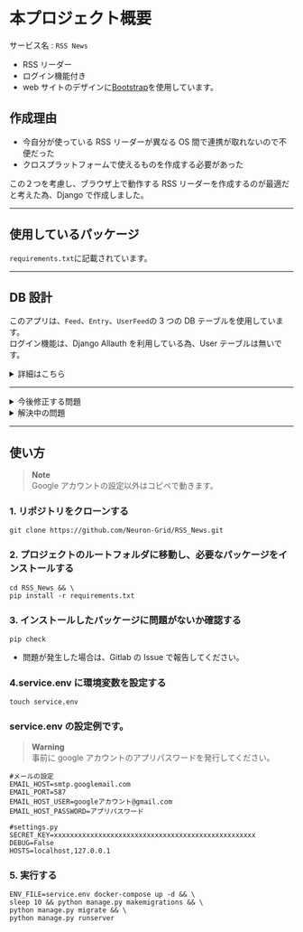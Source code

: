 # 本プロジェクト概要

サービス名 : `RSS News`

-   RSS リーダー
-   ログイン機能付き
-   web サイトのデザインに[Bootstrap](https://getbootstrap.com/)を使用しています。

## 作成理由

-   今自分が使っている RSS リーダーが異なる OS 間で連携が取れないので不便だった
-   クロスプラットフォームで使えるものを作成する必要があった

この２つを考慮し、ブラウザ上で動作する RSS リーダーを作成するのが最適だと考えた為、Django で作成しました。

---

## 使用しているパッケージ

`requirements.txt`に記載されています。<br>

---

## DB 設計

このアプリは、`Feed`、`Entry`、`UserFeed`の 3 つの DB テーブルを使用しています。<br>
ログイン機能は、Django Allauth を利用している為、User テーブルは無いです。<br>

<details><summary>詳細はこちら</summary>

### Feed モデル

RSS フィードの情報を保存する為のモデルです。以下の属性が定義されています。

-   `url`: フィードの URL。URLField 型で、一意性が強制されます。
-   `title`: フィードのタイトル。CharField 型で、最大長は 100 文字です。
-   `description`: フィードの説明。TextField 型で、空白または null 値が許可されます。

### Entry モデル

フィード内のエントリを表すモデルです。以下の属性が定義されています。

-   `feed`: フィード。ForeignKey 型で、Feed モデルと関連付けられます。
-   `title`: エントリのタイトル。CharField 型で、最大長は 50 文字です。
-   `link`: エントリのリンク。URLField 型です。
-   `summary`: エントリの要約。TextField 型です。
-   `pub_date`: エントリの公開日時。DateTimeField 型です。

### Subscription モデル

ユーザーが購読しているフィードを表すモデルです。以下の属性が定義されています。

-   `user`: ユーザー。ForeignKey 型で、django.contrib.auth.models.User モデルと関連付けられます。
-   `feed`: フィード。ForeignKey 型で、Feed モデルと関連付けられます。
</details>

---

<details><summary>今後修正する問題</summary>

-   フィードが自動更新されない(動作未検証)
-   `detailed_list.html`の更新ボタンが機能しない
-   `settings.py`と`docker-compose.yml`に書かれている DB の設定を環境変数に変更する
-   アカウントの削除機能を追加する
-   アカウントの削除ページを作成する
-   アカウントの管理ページを作成する
-   デザインを統一する
-   ダークモードの実装
-   エラーページを`error_page.html`にまとめる
</details>

<details><summary>解決中の問題</summary>

-   フィードの更新に関する問題を優先的に解決します
-   デザインを統一する

> **Warning** <br>
> 現在、非同期処理を利用し RSS フィードを 5 分毎に更新する機能の実装が難航しています。<br>
> いつ実装できるかは不明ですが、必ず実装します。しばらくお待ちください。

</details>

---

## 使い方

> **Note**<br>
> Google アカウントの設定以外はコピペで動きます。

### 1. リポジトリをクローンする

```Shell
git clone https://github.com/Neuron-Grid/RSS_News.git
```

### 2. プロジェクトのルートフォルダに移動し、必要なパッケージをインストールする

```Shell
cd RSS_News && \
pip install -r requirements.txt
```

### 3. インストールしたパッケージに問題がないか確認する

```Shell
pip check
```

-   問題が発生した場合は、Gitlab の Issue で報告してください。

### 4.service.env に環境変数を設定する

```Shell
touch service.env
```

### service.env の設定例です。

> **Warning** <br>
> 事前に google アカウントのアプリパスワードを発行してください。

```service.env
#メールの設定
EMAIL_HOST=smtp.googlemail.com
EMAIL_PORT=587
EMAIL_HOST_USER=googleアカウント@gmail.com
EMAIL_HOST_PASSWORD=アプリパスワード

#settings.py
SECRET_KEY=xxxxxxxxxxxxxxxxxxxxxxxxxxxxxxxxxxxxxxxxxxxxxxxxxx
DEBUG=False
HOSTS=localhost,127.0.0.1
```

### 5. 実行する

```Shell
ENV_FILE=service.env docker-compose up -d && \
sleep 10 && python manage.py makemigrations && \
python manage.py migrate && \
python manage.py runserver
```
